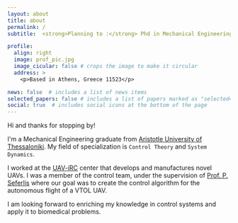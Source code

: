 ```yaml
---
layout: about
title: about
permalink: /
subtitle:  <strong>Planning to :</strong> Phd in Mechanical Engineering. <strong>Previously :</strong> <a href='https://lfmt.gr'>UAV-iRC</a>, <a href='https://meng.auth.gr/en/'>MEng AUTH</a>, <a href='https://maschinenbau.rwth-aachen.de'>RWTH Aachen</a>.

profile:
  align: right
  image: prof_pic.jpg
  image_cicular: false # crops the image to make it circular
  address: >
    <p>Based in Athens, Greece 11523</p>

news: false  # includes a list of news items
selected_papers: false # includes a list of papers marked as "selected={true}"
social: true  # includes social icons at the bottom of the page
---
```


Hi and thanks for stopping by!

I'm a Mechanical Engineering graduate from [Aristotle University of Thessaloniki](https://auth.gr/en). My field of specialization is `Control Theory` and `System Dynamics`.

I worked at the [UAV-iRC](https://lfmt.gr) center that develops and manufactures novel UAVs. I was a member of the control team, under the supervision of [Prof. P. Seferlis](https://users.auth.gr/seferlis) where our goal was to create the control algorithm for the autonomous flight of a VTOL UAV. 

I am looking forward to enriching my knowledge in control systems and apply it to biomedical problems.

